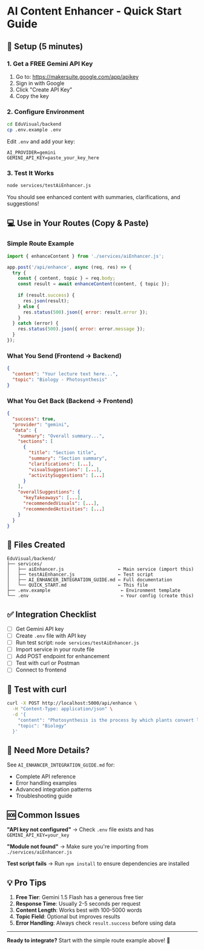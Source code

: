 # AI Content Enhancer - Quick Start Guide

## 🚀 Setup (5 minutes)

### 1. Get a FREE Gemini API Key
1. Go to: https://makersuite.google.com/app/apikey
2. Sign in with Google
3. Click "Create API Key"
4. Copy the key

### 2. Configure Environment
```bash
cd EduVisual/backend
cp .env.example .env
```

Edit `.env` and add your key:
```env
AI_PROVIDER=gemini
GEMINI_API_KEY=paste_your_key_here
```

### 3. Test It Works
```bash
node services/testAiEnhancer.js
```

You should see enhanced content with summaries, clarifications, and suggestions!

## 💻 Use in Your Routes (Copy & Paste)

### Simple Route Example
```javascript
import { enhanceContent } from './services/aiEnhancer.js';

app.post('/api/enhance', async (req, res) => {
  try {
    const { content, topic } = req.body;
    const result = await enhanceContent(content, { topic });
    
    if (result.success) {
      res.json(result);
    } else {
      res.status(500).json({ error: result.error });
    }
  } catch (error) {
    res.status(500).json({ error: error.message });
  }
});
```

### What You Send (Frontend → Backend)
```json
{
  "content": "Your lecture text here...",
  "topic": "Biology - Photosynthesis"
}
```

### What You Get Back (Backend → Frontend)
```json
{
  "success": true,
  "provider": "gemini",
  "data": {
    "summary": "Overall summary...",
    "sections": [
      {
        "title": "Section title",
        "summary": "Section summary",
        "clarifications": [...],
        "visualSuggestions": [...],
        "activitySuggestions": [...]
      }
    ],
    "overallSuggestions": {
      "keyTakeaways": [...],
      "recommendedVisuals": [...],
      "recommendedActivities": [...]
    }
  }
}
```

## 📁 Files Created

```
EduVisual/backend/
├── services/
│   ├── aiEnhancer.js                    ← Main service (import this)
│   ├── testAiEnhancer.js                ← Test script
│   ├── AI_ENHANCER_INTEGRATION_GUIDE.md ← Full documentation
│   └── QUICK_START.md                   ← This file
├── .env.example                          ← Environment template
└── .env                                  ← Your config (create this)
```

## ✅ Integration Checklist

- [ ] Get Gemini API key
- [ ] Create `.env` file with API key
- [ ] Run test script: `node services/testAiEnhancer.js`
- [ ] Import service in your route file
- [ ] Add POST endpoint for enhancement
- [ ] Test with curl or Postman
- [ ] Connect to frontend

## 🧪 Test with curl

```bash
curl -X POST http://localhost:5000/api/enhance \
  -H "Content-Type: application/json" \
  -d '{
    "content": "Photosynthesis is the process by which plants convert light energy into chemical energy.",
    "topic": "Biology"
  }'
```

## 📖 Need More Details?

See `AI_ENHANCER_INTEGRATION_GUIDE.md` for:
- Complete API reference
- Error handling examples
- Advanced integration patterns
- Troubleshooting guide

## 🆘 Common Issues

**"API key not configured"**
→ Check `.env` file exists and has `GEMINI_API_KEY=your_key`

**"Module not found"**
→ Make sure you're importing from `./services/aiEnhancer.js`

**Test script fails**
→ Run `npm install` to ensure dependencies are installed

## 💡 Pro Tips

1. **Free Tier**: Gemini 1.5 Flash has a generous free tier
2. **Response Time**: Usually 2-5 seconds per request
3. **Content Length**: Works best with 100-5000 words
4. **Topic Field**: Optional but improves results
5. **Error Handling**: Always check `result.success` before using data

---

**Ready to integrate?** Start with the simple route example above! 🎉


